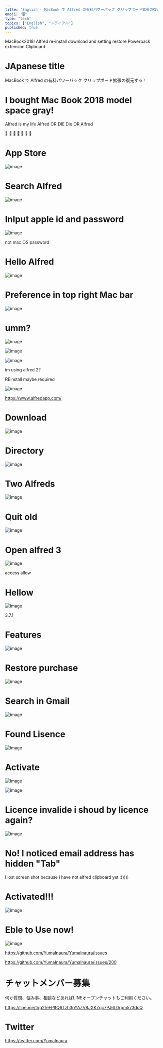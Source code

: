 ```yaml
---
title: "English - MacBook で Alfred の有料パワーパック クリップボード拡張の復元する！"
emoji: "🖥"
type: "tech"
topics: ["English", "トライアル"]
published: true
---
```


MacBook2018! Alfred re-install download and setting restore Powerpack extension Clipboard 

# JApanese title

MacBook で Alfred の有料パワーパック クリップボード拡張の復元する！

# I bought Mac Book 2018 model space gray!

Alfred is my life
Alfred OR DIE
Die OR Alfred

🎉 🎉 🎉 🎉 🎉 🎉 🎉 

# App Store

![image](https://user-images.githubusercontent.com/13635059/50620109-03a5d000-0f41-11e9-9709-26d6dd6e33c4.png)

# Search Alfred

![image](https://user-images.githubusercontent.com/13635059/50620115-0e606500-0f41-11e9-9541-8fd2e9589d94.png)

# Inlput apple id and password

![image](https://user-images.githubusercontent.com/13635059/50620129-21733500-0f41-11e9-8e68-99a323e45c5a.png)

not mac OS password

# Hello Alfred

![image](https://user-images.githubusercontent.com/13635059/50620148-3d76d680-0f41-11e9-8ca4-b252d28602d1.png)

# Preference in top right Mac bar

![image](https://user-images.githubusercontent.com/13635059/50620160-4d8eb600-0f41-11e9-9734-a3907d7dd7c9.png)


# umm?


![image](https://user-images.githubusercontent.com/13635059/50620205-90e92480-0f41-11e9-9859-c558690c076d.png)

![image](https://user-images.githubusercontent.com/13635059/50620212-99d9f600-0f41-11e9-8fe0-9304d444c3bd.png)


![image](https://user-images.githubusercontent.com/13635059/50620225-aa8a6c00-0f41-11e9-8a78-d1de3ea4b763.png)

im using alfred 2?

REinstall maybe required

![image](https://user-images.githubusercontent.com/13635059/50620239-b6762e00-0f41-11e9-8d6a-78b9b9de79b7.png)


https://www.alfredapp.com/

# Download

![image](https://user-images.githubusercontent.com/13635059/50620265-c261f000-0f41-11e9-8665-1bd14ea4074b.png)

# Directory

![image](https://user-images.githubusercontent.com/13635059/50620283-d60d5680-0f41-11e9-8ff8-416df44b3fa3.png)

# Two Alfreds

![image](https://user-images.githubusercontent.com/13635059/50620295-e1608200-0f41-11e9-8cd2-7f04589acc40.png)

# Quit old

![image](https://user-images.githubusercontent.com/13635059/50620298-e9b8bd00-0f41-11e9-8a03-ed98358aa668.png)

# Open alfred 3

![image](https://user-images.githubusercontent.com/13635059/50620313-fc32f680-0f41-11e9-88d1-754206057713.png)

access allow

# Hellow

![image](https://user-images.githubusercontent.com/13635059/50620320-094fe580-0f42-11e9-8931-1dffadd18cb5.png)


3.7.1


# Features

![image](https://user-images.githubusercontent.com/13635059/50620329-166cd480-0f42-11e9-9c3a-763c024ad77c.png)


# Restore purchase

![image](https://user-images.githubusercontent.com/13635059/50620349-33a1a300-0f42-11e9-85ca-c426ca789b21.png)

# Search in Gmail

![image](https://user-images.githubusercontent.com/13635059/50620370-4c11bd80-0f42-11e9-8360-dad2da4eab14.png)

# Found Lisence

![image](https://user-images.githubusercontent.com/13635059/50620393-5764e900-0f42-11e9-9028-e9f7ced2134d.png)

# Activate

![image](https://user-images.githubusercontent.com/13635059/50620418-6f3c6d00-0f42-11e9-872a-87869414ae8f.png)

![image](https://user-images.githubusercontent.com/13635059/50620428-79f70200-0f42-11e9-9a80-856be22c007e.png)

# Licence  invalide i shoud by licence again?


![image](https://user-images.githubusercontent.com/13635059/50620440-8c713b80-0f42-11e9-9d46-3aaa4e59b4b1.png)

# No! I noticed email address has hidden "Tab"

I lost screen shot because i have not alfred clipboard yet :)))))

# Activated!!!


![image](https://user-images.githubusercontent.com/13635059/50620468-bc204380-0f42-11e9-8682-84a70a1a4274.png)

# Eble to Use now!

![image](https://user-images.githubusercontent.com/13635059/50620506-ec67e200-0f42-11e9-982b-8a454feff20e.png)

https://github.com/YumaInaura/YumaInaura/issues


https://github.com/YumaInaura/YumaInaura/issues/200








<!-- Update From Qiita API -->

# チャットメンバー募集


何か質問、悩み事、相談などあればLINEオープンチャットもご利用ください。

https://line.me/ti/g2/eEPltQ6Tzh3pYAZV8JXKZqc7PJ6L0rpm573dcQ





# Twitter


https://twitter.com/YumaInaura


<!-- Update From Qiita API -->



